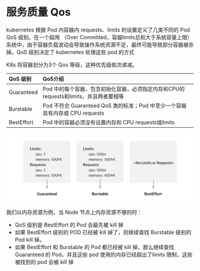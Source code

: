 # 服务质量 Qos

kubernetes 根据 Pod 内容器内 requests、limits 的设置定义了几类不同的 Pod QoS 级别。在一个超用 （Over Committed，容器limits总和大于系统容量上限）系统中，由于容器负载波动会导致操作系统资源不足，最终可能导致部分容器被杀掉。QoS 级别决定了 kubernetes 处理这些 pod 的方式

K8s 将容器划分为3个 Qos 等级，这种优先级依次递减。

| QoS 级别| QoS介绍 |
|:--|:--|
|Guaranteed| Pod 中的每个容器，包含初始化容器，必须指定内存和CPU的requests和limits，并且两者要相等 |
|Burstable| Pod 不符合 Guaranteed QoS 类的标准；Pod 中至少一个容器具有内存或 CPU requests |
|BestEffort | Pod 中的容器必须没有设置内存和 CPU requests或limits |


<div  align="center">
	<img src="../assets/qos.webp" width = "600"  align=center />
</div>


我们以内存资源为例，当 Node 节点上内存资源不够的时：

- QoS 级别是 BestEffort 的 Pod 会最先被 kill 掉
- 如果 BestEffort 级别的 POD 已经被 kill 掉了，则继续查找 Burstable 级别的 Pod kill 掉。
- 如果 BestEffort 和 Burstable 的 Pod 都已经被 kill 掉，那么继续查找 Guaranteed 的 Pod，并且这些 pod 使用的内存已经超出了limits 限制，这些被找到的 pod 会被 kill 掉